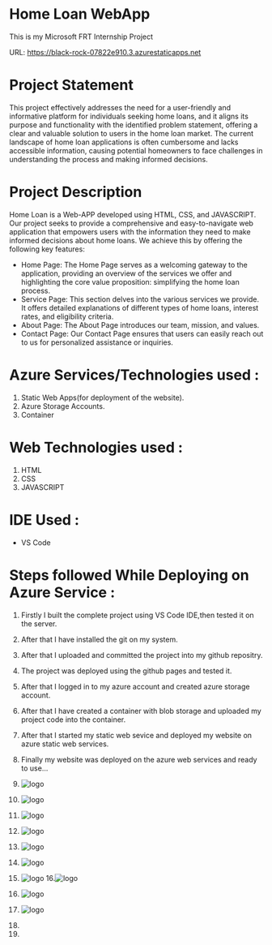 # Home Loan WebApp
This is my Microsoft FRT Internship Project

URL: https://black-rock-07822e910.3.azurestaticapps.net

# Project Statement
This project effectively addresses the need for a user-friendly and informative platform for individuals seeking home loans, and it aligns its purpose and functionality with the identified problem statement, offering a clear and valuable solution to users in the home loan market.
The current landscape of home loan applications is often cumbersome and lacks accessible information, causing potential homeowners to face challenges in understanding the process and making informed decisions.
# Project Description
Home Loan is a Web-APP developed using HTML, CSS, and JAVASCRIPT. Our project seeks to provide a comprehensive and easy-to-navigate web application that empowers users with the information they need to make informed decisions about home loans. We achieve this by offering the following key features:

* Home Page: The Home Page serves as a welcoming gateway to the application, providing an overview of the services we offer and highlighting the core value proposition: simplifying the home loan process.
* Service Page: This section delves into the various services we provide. It offers detailed explanations of different types of home loans, interest rates, and eligibility criteria. 
* About Page: The About Page introduces our team, mission, and values.
* Contact Page: Our Contact Page ensures that users can easily reach out to us for personalized assistance or inquiries.

# Azure Services/Technologies used :
1. Static Web Apps(for deployment of the website).
2. Azure Storage Accounts.
3. Container

# Web Technologies used :
1. HTML
2. CSS
3. JAVASCRIPT

# IDE Used :
* VS Code

# Steps followed While Deploying on Azure Service :
1. Firstly I built the complete project using VS Code IDE,then tested it on the server.
 
2. After that I have installed the git on my system.

3. After that I uploaded and committed the project into my github repositry.

4. The project was deployed using the github pages and tested it.

5. After that I logged in to my azure account and created azure storage account.

6. After that I have created a container with blob storage and uploaded my project code into the container.

7. After that I started my static web sevice and deployed my website on azure static web services.

8. Finally my website was deployed on the azure web services and ready to use...

9. ![logo](https://github.com/ShubhamKJ123/home_loan_web/blob/main/ss/h1.png)
10. ![logo](https://github.com/ShubhamKJ123/home_loan_web/blob/main/ss/h2.png)
11. ![logo](https://github.com/ShubhamKJ123/home_loan_web/blob/main/ss/h3.png)
12. ![logo](https://github.com/ShubhamKJ123/home_loan_web/blob/main/ss/h4.png)
13. ![logo](https://github.com/ShubhamKJ123/home_loan_web/blob/main/ss/h5.png)
14. ![logo](https://github.com/ShubhamKJ123/home_loan_web/blob/main/ss/h6.png)
15. ![logo](https://github.com/ShubhamKJ123/home_loan_web/blob/main/ss/h7.png)
16.![logo](https://github.com/ShubhamKJ123/home_loan_web/blob/main/ss/h8.png)
17. ![logo](https://github.com/ShubhamKJ123/home_loan_web/blob/main/ss/h9.png)
18. ![logo](https://github.com/ShubhamKJ123/home_loan_web/blob/main/ss/h10.png)
19.
20.   
  
